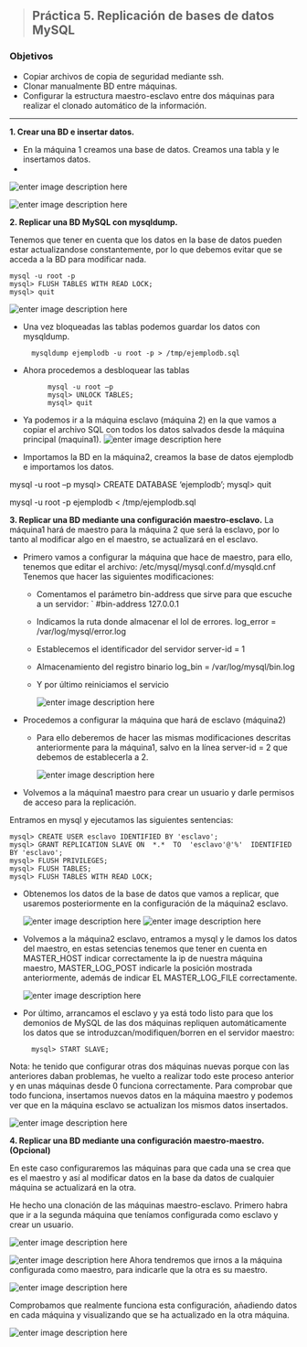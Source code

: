
> ## Práctica 5. Replicación de bases de datos MySQL
###  **Objetivos**

- Copiar archivos de copia de seguridad mediante ssh.
- Clonar manualmente BD entre máquinas.
- Configurar la estructura maestro-esclavo entre dos máquinas para realizar el
clonado automático de la información.

_______________________________________________________________________________________________



**1. Crear una BD e insertar datos.**
 - En la máquina 1 creamos una base de datos. Creamos una tabla y le insertamos datos.
 - 
  ![enter image description here](http://i.imgur.com/ORZBiWc.png)
  
  ![enter image description here](http://i.imgur.com/5KNijIx.png)
  
**2. Replicar una BD MySQL con mysqldump.**

Tenemos que tener en cuenta que los datos en la base de datos pueden estar actualizandose constantemente, por lo que debemos evitar que se acceda a la BD para modificar nada.

	mysql -u root -p 
	mysql> FLUSH TABLES WITH READ LOCK;
	mysql> quit
	
![enter image description here](http://i.imgur.com/tSbmkhF.png)

- Una vez bloqueadas las tablas podemos guardar los datos con mysqldump.
		
		mysqldump ejemplodb -u root -p > /tmp/ejemplodb.sql

- Ahora procedemos a desbloquear las tablas

			mysql -u root –p
			mysql> UNLOCK TABLES;
			mysql> quit
			
- Ya podemos ir a la máquina esclavo  (máquina 2) en la que vamos a copiar el archivo SQL con todos los datos salvados desde la máquina principal (maquina1).
![enter image description here](http://i.imgur.com/x8QTcIA.png)

- Importamos la BD en la máquina2, creamos la base de datos ejemplodb e importamos los datos.

mysql -u root –p
mysql> CREATE DATABASE ‘ejemplodb’;
mysql> quit

mysql -u root -p ejemplodb < /tmp/ejemplodb.sql

**3. Replicar una BD mediante una configuración maestro-esclavo.**
La máquina1 hará de maestro para la máquina 2 que será la esclavo, por lo tanto al modificar algo en el maestro, se actualizará en el esclavo.

- Primero vamos a configurar la máquina que hace de maestro, para ello, tenemos que editar el archivo: /etc/mysql/mysql.conf.d/mysqld.cnf
Tenemos que hacer las siguientes modificaciones:
			
	- Comentamos el parámetro bin-address que sirve para que escuche a un servidor:
		 `	#bin-address 127.0.0.1
	- Indicamos la ruta donde almacenar el lol de errores.
			log_error = /var/log/mysql/error.log
	- Establecemos el identificador del servidor
			server-id = 1
	- Almacenamiento del registro binario 
		log_bin = /var/log/mysql/bin.log
	-  Y por último reiniciamos el servicio

		![enter image description here](http://i.imgur.com/MxngzHf.png)

- Procedemos a configurar la máquina que hará de esclavo (máquina2)
	- Para ello deberemos de hacer las mismas modificaciones descritas anteriormente para la máquina1, salvo en la línea  server-id = 2
que debemos de establecerla a 2.

		![enter image description here](http://i.imgur.com/wYXB0TD.png)


- Volvemos a la máquina1 maestro para crear un usuario y darle permisos de acceso para la replicación.

Entramos en mysql y ejecutamos las siguientes sentencias:

	mysql> CREATE USER esclavo IDENTIFIED BY 'esclavo';
	mysql> GRANT REPLICATION SLAVE ON  *.*  TO  'esclavo'@'%'  IDENTIFIED  BY 'esclavo'; 
	mysql> FLUSH PRIVILEGES;
	mysql> FLUSH TABLES;
	mysql> FLUSH TABLES WITH READ LOCK;

- Obtenemos los datos de la base de datos que vamos a replicar, que usaremos posteriormente en la configuración de la máquina2 esclavo.

	![enter image description here](http://i.imgur.com/13GW5rP.png)
	![enter image description here](http://i.imgur.com/0raiMhY.png)
- Volvemos a la máquina2 esclavo, entramos a mysql y le damos los datos del maestro, en estas setencias tenemos que tener en cuenta en MASTER_HOST indicar correctamente la ip de nuestra máquina maestro, MASTER_LOG_POST indicarle la posición mostrada anteriormente, además de indicar EL MASTER_LOG_FILE correctamente. 

	![enter image description here](http://i.imgur.com/hKENEBo.png)
	
- Por último, arrancamos el esclavo y ya está todo listo para que los demonios de MySQL de las dos máquinas repliquen automáticamente los datos que se introduzcan/modifiquen/borren en el servidor maestro:

		mysql> START SLAVE;

Nota: he tenido que configurar otras dos máquinas nuevas porque con las anteriores daban problemas, he vuelto a realizar todo este proceso anterior y en unas máquinas desde 0 funciona correctamente.
Para comprobar que todo funciona, insertamos nuevos datos en la máquina maestro y podemos ver que en la máquina esclavo se actualizan los mismos datos insertados.

![enter image description here](http://i.imgur.com/yZWJE38.png)

**4. Replicar una BD mediante una configuración maestro-maestro. (Opcional)**

En este caso configuraremos las máquinas para que cada una se crea que es el maestro y así al modificar datos en la base da datos de cualquier máquina se actualizará en la otra.

He hecho una clonación de las máquinas maestro-esclavo. Primero habra que ir a la segunda máquina que teníamos configurada como esclavo y crear un usuario.

![enter image description here](http://i.imgur.com/SYgGzyt.png)

![enter image description here](http://i.imgur.com/EHgf97L.png)
Ahora tendremos que irnos a la máquina configurada como maestro, para indicarle que la otra es su maestro.

![enter image description here](http://i.imgur.com/a7WkhA3.png)

Comprobamos que realmente funciona esta configuración, añadiendo datos en cada máquina y visualizando que se ha actualizado en la otra máquina.

![enter image description here](http://i.imgur.com/7IEtE8D.png)